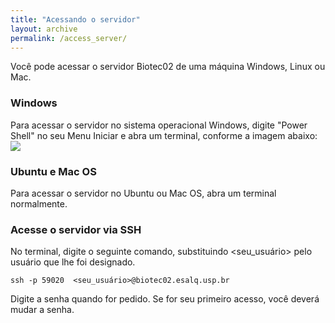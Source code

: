 ```yaml
---
title: "Acessando o servidor"
layout: archive
permalink: /access_server/
---  
```


Você pode acessar o servidor Biotec02 de uma máquina Windows, Linux ou Mac.

### Windows

Para acessar o servidor no sistema operacional Windows, digite "Power Shell" no seu Menu Iniciar e abra um terminal, conforme a imagem abaixo:
![](/tutorial_metabarcoding_v3/images/powershell_iniciar.png)

### Ubuntu e Mac OS

Para acessar o servidor no Ubuntu ou Mac OS, abra um terminal normalmente.

### Acesse o servidor via SSH

No terminal, digite o seguinte comando, substituindo <seu_usuário> pelo usuário que lhe foi designado.

```console
ssh -p 59020  <seu_usuário>@biotec02.esalq.usp.br
```

Digite a senha quando for pedido. Se for seu primeiro acesso, você deverá mudar a senha.
